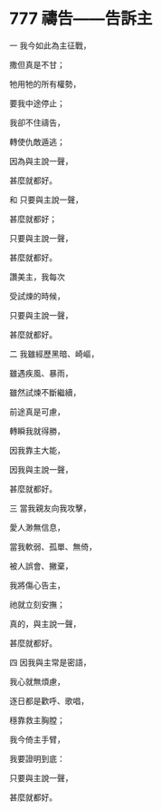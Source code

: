 # 777 禱告――告訴主

一 我今如此為主征戰，

撒但真是不甘；

牠用牠的所有權勢，

要我中途停止；

我卻不住禱告，

轉使仇敵遁逃；

因為與主說一聲，

甚麼就都好。

和 只要與主說一聲，

甚麼就都好；

只要與主說一聲，

甚麼就都好。

讚美主，我每次

受試煉的時候，

只要與主說一聲，

甚麼就都好。

二 我雖經歷黑暗、崎嶇，

雖遇疾風、暴雨，

雖然試煉不斷繼續，

前途真是可慮，

轉瞬我就得勝，

因我靠主大能，

因我與主說一聲，

甚麼就都好。

三 當我親友向我攻擊，

愛人渺無信息，

當我軟弱、孤單、無倚，

被人誤會、撇棄，

我將傷心告主，

祂就立刻安撫；

真的，與主說一聲，

甚麼就都好。

四 因我與主常是密語，

我心就無煩慮，

逐日都是歡呼、歌唱，

穩靠救主胸膛；

我今倚主手臂，

我要證明到底：

只要與主說一聲，

甚麼就都好。


